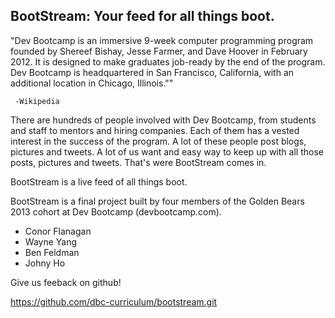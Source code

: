 
BootStream: Your feed for all things boot.
------------------------------------------

"Dev Bootcamp is an immersive 9-week computer programming program founded by Shereef Bishay, Jesse Farmer, and Dave Hoover in February 2012. It is designed to make graduates job-ready by the end of the program. Dev Bootcamp is headquartered in San Francisco, California, with an additional location in Chicago, Illinois.""
     
     -Wikipedia

There are hundreds of people involved with Dev Bootcamp, from students and staff to mentors and hiring companies.  Each of them has a vested interest in the success of the program.  A lot of these people post blogs, pictures and tweets.  A lot of us want and easy way to keep up with all those posts, pictures and tweets.  That's were BootStream comes in.

BootStream is a live feed of all things boot. 

BootStream is a final project built by four members of the Golden Bears 2013 cohort at Dev Bootcamp (devbootcamp.com).

- Conor Flanagan
- Wayne Yang
- Ben Feldman
- Johny Ho

Give us feeback on github!

https://github.com/dbc-curriculum/bootstream.git
